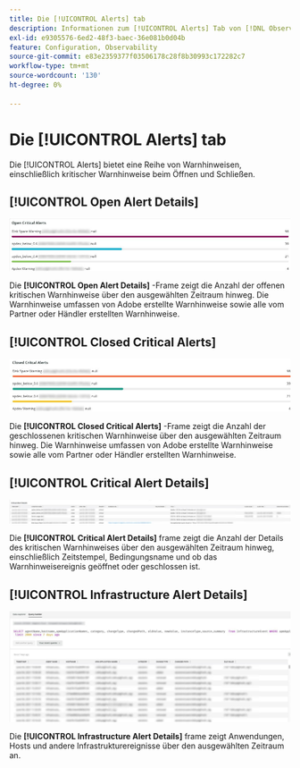 ```yaml
---
title: Die [!UICONTROL Alerts] tab
description: Informationen zum [!UICONTROL Alerts] Tab von [!DNL Observation for Adobe Commerce].
exl-id: e9305576-6ed2-48f3-baec-36e081b0d04b
feature: Configuration, Observability
source-git-commit: e83e2359377f03506178c28f8b30993c172282c7
workflow-type: tm+mt
source-wordcount: '130'
ht-degree: 0%

---
```


# Die [!UICONTROL Alerts] tab

Die [!UICONTROL Alerts] bietet eine Reihe von Warnhinweisen, einschließlich kritischer Warnhinweise beim Öffnen und Schließen.

## [!UICONTROL Open Alert Details]

![Kritische Warnhinweise öffnen](../../assets/tools/observation-for-adobe-commerce/alerts-tab-1.jpg)

Die **[!UICONTROL Open Alert Details]** -Frame zeigt die Anzahl der offenen kritischen Warnhinweise über den ausgewählten Zeitraum hinweg. Die Warnhinweise umfassen von Adobe erstellte Warnhinweise sowie alle vom Partner oder Händler erstellten Warnhinweise.

## [!UICONTROL Closed Critical Alerts]

![Geschlossene kritische Warnhinweise](../../assets/tools/observation-for-adobe-commerce/alerts-tab-2.jpg)

Die **[!UICONTROL Closed Critical Alerts]** -Frame zeigt die Anzahl der geschlossenen kritischen Warnhinweise über den ausgewählten Zeitraum hinweg. Die Warnhinweise umfassen von Adobe erstellte Warnhinweise sowie alle vom Partner oder Händler erstellten Warnhinweise.

## [!UICONTROL Critical Alert Details]

![Details kritischer Warnhinweise](../../assets/tools/observation-for-adobe-commerce/alerts-tab-3.jpg)

Die **[!UICONTROL Critical Alert Details]** frame zeigt die Anzahl der Details des kritischen Warnhinweises über den ausgewählten Zeitraum hinweg, einschließlich Zeitstempel, Bedingungsname und ob das Warnhinweisereignis geöffnet oder geschlossen ist.

## [!UICONTROL Infrastructure Alert Details]

![Warnhinweise zur Infrastruktur](../../assets/tools/observation-for-adobe-commerce/alerts-tab-4.jpg)

Die **[!UICONTROL Infrastructure Alert Details]** frame zeigt Anwendungen, Hosts und andere Infrastrukturereignisse über den ausgewählten Zeitraum an.
